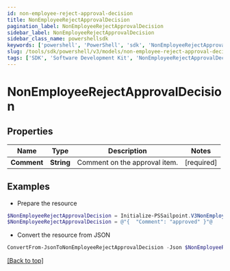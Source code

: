 ```yaml
---
id: non-employee-reject-approval-decision
title: NonEmployeeRejectApprovalDecision
pagination_label: NonEmployeeRejectApprovalDecision
sidebar_label: NonEmployeeRejectApprovalDecision
sidebar_class_name: powershellsdk
keywords: ['powershell', 'PowerShell', 'sdk', 'NonEmployeeRejectApprovalDecision', 'NonEmployeeRejectApprovalDecision'] 
slug: /tools/sdk/powershell/v3/models/non-employee-reject-approval-decision
tags: ['SDK', 'Software Development Kit', 'NonEmployeeRejectApprovalDecision', 'NonEmployeeRejectApprovalDecision']
---
```



# NonEmployeeRejectApprovalDecision

## Properties

Name | Type | Description | Notes
------------ | ------------- | ------------- | -------------
**Comment** | **String** | Comment on the approval item. | [required]

## Examples

- Prepare the resource
```powershell
$NonEmployeeRejectApprovalDecision = Initialize-PSSailpoint.V3NonEmployeeRejectApprovalDecision  -Comment approved
$NonEmployeeRejectApprovalDecision = @"{  "Comment": "approved" }"@
```

- Convert the resource from JSON
```powershell
ConvertFrom-JsonToNonEmployeeRejectApprovalDecision -Json $NonEmployeeRejectApprovalDecision
```


[[Back to top]](#) 

